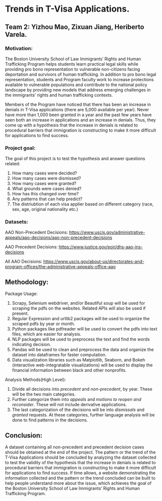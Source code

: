 # Trends in T-Visa Applications.
## Team 2: Yizhou Mao, Zixuan Jiang, Heriberto Varela.
### Motivation:
The Boston University School of Law Immigrants’ Rights and Human Trafficking Program helps students learn practical legal skills while providing pro bono representation to vulnerable non-citizens facing deportation and survivors of human trafficking. In addition to pro bono legal representation, students and Program faculty work to increase protections available to vulnerable populations and contribute to the national policy landscape by providing new models that address emerging challenges in the immigrants’ rights and human trafficking contexts.

Members of the Program have noticed that there has been an increase in denials in T-Visa applications (there are 5,000 available per year). Never have more than 1,000 been granted in a year and the past few years have seen both an increase in applications and an increase in denials. Thus, they come up with a hypothesis that the increase in denials is related to procedural barriers that immigration is constructing to make it more difficult for applications to find success.

### Project goal:
The goal of this project is to test the hypothesis and answer questions related:
  1. How many cases were decided?
  2. How many cases were dismissed?
  3. How many cases were granted?
  4. What grounds were cases denied?
  5. How has this changed over time?
  6. Any patterns that can help predict?
  7. The distriubtion of each visa applier based on different category (race, sex, age, original nationality etc.)

### Datasets: 
AAO Non-Precedent Decisions:
https://www.uscis.gov/administrative-appeals/aao-decisions/aao-non-precedent-decisions

AAO Precedent Decisions:
https://www.justice.gov/eoir/dhs-aao-ins-decisions

All AAO Decisions:
https://www.uscis.gov/about-us/directorates-and-program-offices/the-administrative-appeals-office-aao

## Methodology:
Package Usage:
  1. Scrapy, Selenium webdriver, and/or Beautiful soup will be used for scraping the pdfs on the websites. Related APIs will also be used if present.
  2. Regular Expression and urllib2 packages will be used to organize the scraped pdfs by year or month.
  3. Python packages like pdfreader will be used to convert the pdfs into text files, which are easier for analysis.
  4. NLP packages will be used to preprocess the text and find the words indicating decision.
  5. Pandas will be used to clean and preprocess the data and organize the dataset into dataframes for faster computation.
  6. Data visualization libraries such as Matplotlib, Seaborn, and Bokeh (interactive web-integratable visualizations) will be used to display the financial information between black and other nonprofits.

Analysis Methods(High Level):
  1. Divide all decisions into *precedent* and *non-precedent*, by year. These will be the two main categories. 
  2. Further categorize them into *appeals* and *motions to reopen and reconsider*. These will not include derivative applications.
  3. The last categorization of the decisions will be into *dismissals* and *granted* requests. At these categories, further language analysis will be done to find patterns in the decisions. 
  
## Conclusion:
  A dataset containing all non-precedent and precedent decision cases should be obtained at the end of the project. The pattern or the trend of the T-Visa Applications should be concluded by analyzing the dataset collected to test the validity of the hypothesis that the increase in denials is related to procedural barriers that immigration is constructing to make it more difficult for applications to find success. If time allows, a website demonstrating the information collected and the pattern or the trend concluded can be built to help people understand more about the issue, which achieves the goal of the Boston University School of Law Immigrants’ Rights and Human Trafficking Program.
